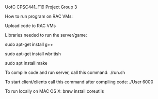 UofC CPSC441_F19 Project Group 3

How to run program on RAC VMs: 

Upload code to RAC VMs

Libraries needed to run the server/game: 

sudo apt-get install g++

sudo apt-get install wbritish

sudo apt install make  

To compile code and run server, call this command:
./run.sh

To start client/clients call this command after compiling code:
./User 6000



To run locally on MAC OS X: brew install coreutils
